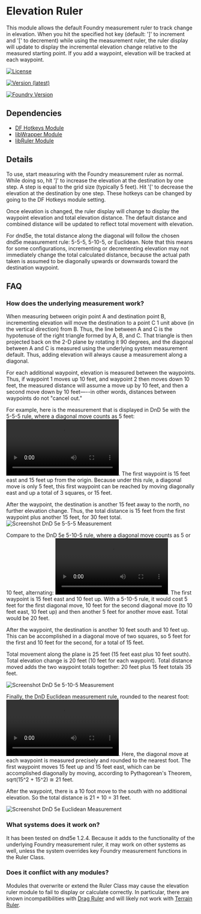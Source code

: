 
# Elevation Ruler

This module allows the default Foundry measurement ruler to track change in elevation. When you hit the specified hot key (default: ']' to increment and '[' to decrement) while using the measurement ruler, the ruler display will update to display the incremental elevation change relative to the measured starting point. If you add a waypoint, elevation will be tracked at each waypoint.

<!--- Downloads @ Latest Badge -->
[![License](https://img.shields.io/github/license/caewok/fvtt-elevation-ruler)](LICENSE)

[![Version (latest)](https://img.shields.io/github/v/release/caewok/fvtt-elevation-ruler)](https://github.com/caewok/fvtt-elevation-ruler/releases/latest)

[![Foundry Version](https://img.shields.io/badge/dynamic/json.svg?url=https://github.com/caewok/fvtt-elevation-ruler/releases/latest/download/module.json&label=Foundry%20Version&query=$.compatibleCoreVersion&colorB=blueviolet)](https://github.com/caewok/fvtt-elevation-ruler/releases/latest)

## Dependencies

- [DF Hotkeys Module ](https://github.com/flamewave000/dragonflagon-fvtt/tree/master/lib-df-hotkeys)
- [libWrapper Module](https://github.com/ruipin/fvtt-lib-wrapper)
- [libRuler Module](https://github.com/caewok/fvtt-lib-ruler)

## Details

To use, start measuring with the Foundry measurement ruler as normal. While doing so, hit ']' to increase the elevation at the destination by one step. A step is equal to the grid size (typically 5 feet). Hit '[' to decrease the elevation at the destination by one step. These hotkeys can be changed by going to the DF Hotkeys module setting.

Once elevation is changed, the ruler display will change to display the waypoint elevation and total elevation distance. The default distance and combined distance will be updated to reflect total movement with elevation. 

For dnd5e, the total distance along the diagonal will follow the chosen dnd5e measurement rule: 5-5-5, 5-10-5, or Euclidean. Note that this means for some configurations, incrementing or decrementing elevation may not immediately change the total calculated distance, because the actual path taken is assumed to be diagonally upwards or downwards toward the destination waypoint. 

## FAQ

### How does the underlying measurement work?

When measuring between origin point A and destination point B, incrementing elevation will move the destination to a point C 1 unit above (in the vertical direction) from B. Thus, the line between A and C is the hypotenuse of the right triangle formed by A, B, and C. That triangle is then projected back on the 2-D plane by rotating it 90 degrees, and the diagonal between A and C is measured using the underlying system measurement default. Thus, adding elevation will always cause a measurement along a diagonal.

For each additional waypoint, elevation is measured between the waypoints. Thus, if waypoint 1 moves up 10 feet, and waypoint 2 then moves down 10 feet, the measured distance will assume a move up by 10 feet, and then a second move down by 10 feet—--in other words, distances between waypoints do not "cancel out."

For example, here is the measurement that is displayed in DnD 5e with the 5-5-5 rule, where a diagonal move counts as 5 feet:
![Video of DnD 5e 5-5-5 Measurement](https://raw.githubusercontent.com/caewok/fvtt-elevation-ruler/6cc09a53f49973eb03dbf9581104a3ea7ffe9561/media/measurement_dnd_5-5-5.webm). The first waypoint is 15 feet east and 15 feet up from the origin. Because under this rule, a diagonal move is only 5 feet, this first waypoint can be reached by moving diagonally east and up a total of 3 squares, or 15 feet. 

After the waypoint, the destination is another 15 feet away to the north, no further elevation change. Thus, the total distance is 15 feet from the first waypoint plus another 15 feet, for 30 feet total. 
![Screenshot DnD 5e 5-5-5 Measurement](https://raw.githubusercontent.com/caewok/fvtt-elevation-ruler/c7664c550b5da4afec07e6f7076f301513834d36/media/measurement_dnd_5-5-5.webp)

Compare to the DnD 5e 5-10-5 rule, where a diagonal move counts as 5 or 10 feet, alternating:
![Video of DnD 5e 5-10-5 Measurement](https://raw.githubusercontent.com/caewok/fvtt-elevation-ruler/6cc09a53f49973eb03dbf9581104a3ea7ffe9561/media/measurement_dnd_5-10-5.webm). The first waypoint is 15 feet east and 10 feet up. With a 5-10-5 rule, it would cost 5 feet for the first diagonal move, 10 feet for the second diagonal move (to 10 feet east, 10 feet up) and then another 5 feet for another move east. Total would be 20 feet. 

After the waypoint, the destination is another 10 feet south and 10 feet up. This can be accomplished in a diagonal move of two squares, so 5 feet for the first and 10 feet for the second, for a total of 15 feet.

Total movement along the plane is 25 feet (15 feet east plus 10 feet south). Total elevation change is 20 feet (10 feet for each waypoint). Total distance moved adds the two waypoint totals together: 20 feet plus 15 feet totals 35 feet.

![Screenshot DnD 5e 5-10-5 Measurement](https://raw.githubusercontent.com/caewok/fvtt-elevation-ruler/c7664c550b5da4afec07e6f7076f301513834d36/media/measurement_dnd_5-10-5.webp)

Finally, the DnD Euclidean measurement rule, rounded to the nearest foot:
![Video of DnD 5e Euclidean](https://raw.githubusercontent.com/caewok/fvtt-elevation-ruler/6cc09a53f49973eb03dbf9581104a3ea7ffe9561/media/measurement_dnd_euclidian.webm). Here, the diagonal move at each waypoint is measured precisely and rounded to the nearest foot. The first waypoint moves 15 feet up and 15 feet east, which can be accomplished diagonally by moving, according to Pythagorean's Theorem, sqrt(15^2 + 15^2) ≅ 21 feet. 

After the waypoint, there is a 10 foot move to the south with no additional elevation. So the total distance is 21 + 10 = 31 feet. 

![Screenshot DnD 5e Euclidean Measurement](https://raw.githubusercontent.com/caewok/fvtt-elevation-ruler/c7664c550b5da4afec07e6f7076f301513834d36/media/measurement_dnd_euclidian.webp)

### What systems does it work on? 

It has been tested on dnd5e 1.2.4. Because it adds to the functionality of the underlying Foundry measurement ruler, it may work on other systems as well, unless the system overrides key Foundry measurement functions in the Ruler Class.

### Does it conflict with any modules?

Modules that overwrite or extend the Ruler Class may cause the elevation ruler module to fail to display or calculate correctly. In particular, there are known incompatibilities with [Drag Ruler](https://github.com/manuelVo/foundryvtt-drag-ruler) and will likely not work with [Terrain Ruler](https://github.com/manuelVo/foundryvtt-terrain-ruler). 


